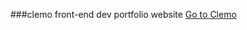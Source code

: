 ###clemo
front-end dev portfolio website
<a href="http:/necromant1k.github.io/clemo">Go to Clemo </a>
